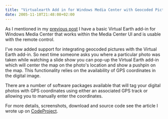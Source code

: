 ```yaml
---
title: "Virtualearth Add in for Windows Media Center with Geocoded Pictures"
date: 2005-11-10T21:48:08+02:00
---
```


As I mentioned in my [previous post](/2005/11/virtual-earth-media-center-add-in/) I 
have a basic Virtual Earth add-in for Windows Media Center that works within the Media 
Center UI and is usable with the remote control.

I've now added support for integrating geocoded pictures with the Virtual Earth add-in. 
So next time someone asks you where a particular photo was taken while watching a 
slide show you can pop-up the Virtual Earth add-in which will center the map on the 
photo's location and show a pushpin on the map. This functionality relies on the 
availability of GPS coordinates in the digital image.
 
There are a number of software packages available that will tag your digital photos 
with GPS coordinates using either an associated GPS track or allowing you to manually 
enter the coordinates.
 
For more details, screenshots, download and source code see the article I wrote 
up on [CodeProject](https://www.codeproject.com/Articles/12202/Virtual-Earth-Media-Center-Add-in).


